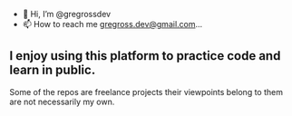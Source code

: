 - 👋 Hi, I’m @gregrossdev
- 📫 How to reach me gregross.dev@gmail.com...

I enjoy using this platform to practice code and learn in public.
-
Some of the repos are freelance projects their viewpoints belong to them are not necessarily my own.  
